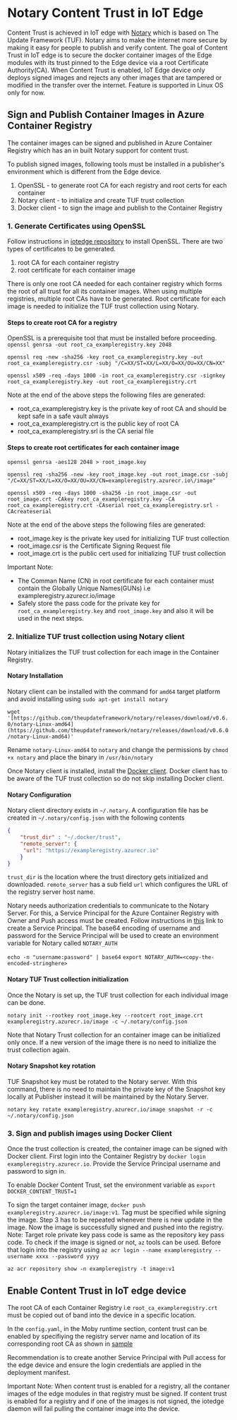 # Notary Content Trust in IoT Edge
Content Trust is achieved in IoT edge with [Notary](https://github.com/theupdateframework/notary) which is based on The Update Framework (TUF). Notary aims to make the internet more secure by making it easy for people to publish and verify content. The goal of Content Trust in IoT edge is to secure the docker container images of the Edge modules with its trust pinned to the Edge device via a root Certificate Authority(CA). When Content Trust is enabled, IoT Edge device only deploys signed images and rejects any other images that are tampered or modified in the transfer over the internet. Feature is supported in Linux OS only for now. 

## Sign and Publish Container Images in Azure Container Registry
The container images can be signed and published in Azure Container Registry which has an in built Notary support for content trust. 

To publish signed images, following tools must be installed in a publisher's environment which is different from the Edge device. 
1. OpenSSL - to generate root CA for each registry and root certs for each container
2. Notary client - to initialize and create TUF trust collection
3. Docker client - to sign the image and publish to the Container Registry


### 1. Generate Certificates using OpenSSL
Follow instructions in [iotedge repository]([https://github.com/ggjjj/iotedge/blob/master/edgelet/doc/devguide.md](https://github.com/ggjjj/iotedge/blob/master/edgelet/doc/devguide.md)) to install OpenSSL. There are two types of certificates to be generated.
1. root CA for each container registry
2. root certificate for each container image

There is only one root CA needed for each container registry which forms the root of all trust for all its container images. When using multiple registries, multiple root CAs have to be generated. Root certificate for each image is needed to initialize the TUF trust collection using Notary.

####  Steps to create root CA for a registry
OpenSSL is a prerequisite tool that must be installed before proceeding.
`openssl genrsa -out root_ca_exampleregistry.key 2048`

`openssl req -new -sha256 -key root_ca_exampleregistry.key -out root_ca_exampleregistry.csr -subj "/C=XX/ST=XX/L=XX/O=XX/OU=XX/CN=XX"`

`openssl x509 -req -days 1000 -in root_ca_exampleregistry.csr -signkey root_ca_exampleregistry.key -out root_ca_exampleregistry.crt`

Note at the end of the above steps the following files are generated:
- root_ca_exampleregistry.key is the private key of root CA and should be kept safe in a safe vault always
- root_ca_exampleregistry.crt is the public key of root CA
- root_ca_exampleregistry.srl is the CA serial file
#### Steps to create root certificates for each container image
`openssl genrsa -aes128 2048 > root_image.key`

`openssl req -sha256 -new -key root_image.key -out root_image.csr -subj "/C=XX/ST=XX/L=XX/O=XX/OU=XX/CN=exampleregistry.azurecr.io\/image"`

`openssl x509 -req -days 1000 -sha256 -in root_image.csr -out root_image.crt -CAkey root_ca_exampleregistry.key -CA root_ca_exampleregistry.crt -CAserial root_ca_exampleregistry.srl -CAcreateserial`

Note at the end of the above steps the following files are generated:

- root_image.key is the private key used for initializing TUF trust collection 
- root_image.csr is the Certificate Signing Request file 
- root_image.crt is the public cert used for initializing TUF trust collection

Important Note:

-   The Comman Name (CN) in root certificate for each container must contain the Globally Unique Names(GUNs) i.e exampleregistry.azurecr.io/image 
-  Safely store the pass code for the private key for `root_ca_exampleregistry.key` and `root_image.key` and also it will be used in the next steps. 	

### 2. Initialize TUF trust collection using Notary client
Notary initializes the TUF trust collection for each image in the Container Registry. 

#### Notary Installation
Notary client can be installed with the command for `amd64` target platform and avoid installing using `sudo apt-get install notary`

`wget '[https://github.com/theupdateframework/notary/releases/download/v0.6.0/notary-Linux-amd64](https://github.com/theupdateframework/notary/releases/download/v0.6.0/notary-Linux-amd64)'` 

Rename `notary-Linux-amd64` to `notary` and change the permissions by `chmod +x notary` and place the binary in `/usr/bin/notary`

Once Notary client is installed, install the [Docker client](https://docs.docker.com/get-docker/). Docker client has to be aware of the TUF trust collection so do not skip installing Docker client. 

#### Notary Configuration
Notary client directory exists in `~/.notary`. A configuration file has be created in `~/.notary/config.json` with the following contents
```json
{
    "trust_dir" : "~/.docker/trust",
    "remote_server": {
     "url": "https://exampleregistry.azurecr.io"
    }
}
```
`trust_dir` is the location where the trust directory gets initialized and downloaded. `remote_server` has a sub field `url` which configures the URL of the registry server host name. 

Notary needs authorization credentials to communicate to the Notary Server. For this, a Service Principal for the Azure Container Registry with Owner and Push access must be created. Follow instructions in [this](https://docs.microsoft.com/en-us/azure/container-registry/container-registry-auth-service-principal) link to create a Service Principal.  The base64 encoding of username and password for the Service Principal will be used to create an environment variable for Notary called `NOTARY_AUTH`

`echo -n "username:password" | base64` 
`export NOTARY_AUTH=<copy-the-encoded-stringhere>`

#### Notary TUF Trust collection initialization
Once the Notary is set up, the TUF trust collection for each individual image can be done.

`notary init --rootkey root_image.key --rootcert root_image.crt exampleregistry.azurecr.io/image -c ~/.notary/config.json`

Note that Notary Trust collection for an container image can be initialized only once. If a new version of the image there is no need to initialize the trust collection again. 

#### Notary Snapshot key rotation 

TUF Snapshot key must be rotated to the Notary server. With this command, there is no need to maintain the private key of the Snapshot key locally at Publisher instead it will be maintained by the Notary Server. 

`notary key rotate exampleregistry.azurecr.io/image snapshot -r -c ~/.notary/config.json`

### 3. Sign and publish images using Docker Client

Once the trust collection is created, the container image can be signed with Docker client. First login into the Container Registry by `docker login exampleregistry.azurecr.io`. Provide the Service Principal username and password to sign in. 

To enable Docker Content Trust, set the environment variable as `export DOCKER_CONTENT_TRUST=1`

To sign the target container image, `docker push exampleregistry.azurecr.io/image:v1`. Tag must be specified while signing the image. Step 3 has to be repeated whenever there is new update in the image. Now the image is successfully signed and pushed into the registry.
Note: Target role private key pass code is same as the repository key pass code. 
To check if the image is signed or not, `az` tools can be used. Before that login into the registry using `az acr login --name exampleregistry --username xxxx --password yyyy`

`az acr repository show -n exampleregistry -t image:v1`


## Enable Content Trust in IoT edge device

The root CA of each Container Registry i.e `root_ca_exampleregistry.crt` must be copied out of band into the device in a specific location.

In the `config.yaml`, in the Moby runtime section, content trust can be enabled by specifiying the registry server name and location of its corresponding root CA as shown in [sample](https://github.com/Azure/iotedge/blob/master/edgelet/contrib/config/linux/config.yaml)

Recommendation is to create another Service Principal with Pull access for the edge device and ensure the login credentials are applied in the deployment manifest. 

Important Note: When content trust is enabled for a registry, all the contaner images of the edge modules in that registry must be signed. If content trust is enabled for a registry and if one of the images is not signed, the iotedge daemon will fail pulling the container image into the device.
